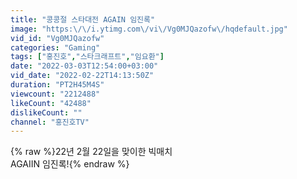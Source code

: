 ```yaml
---
title: "콩콩절 스타대전 AGAIN 임진록"
image: "https:\/\/i.ytimg.com\/vi\/Vg0MJQazofw\/hqdefault.jpg"
vid_id: "Vg0MJQazofw"
categories: "Gaming"
tags: ["홍진호","스타크래프트","임요환"]
date: "2022-03-03T12:54:00+03:00"
vid_date: "2022-02-22T14:13:50Z"
duration: "PT2H45M4S"
viewcount: "2212488"
likeCount: "42488"
dislikeCount: ""
channel: "홍진호TV"
---
```

{% raw %}22년 2월 22일을 맞이한 빅매치<br />AGAIIN 임진록!{% endraw %}
